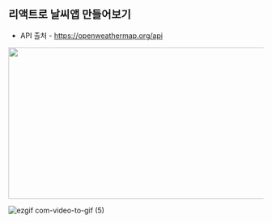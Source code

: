 ## 리액트로 날씨앱 만들어보기

* API 출처 - https://openweathermap.org/api

<img src="https://user-images.githubusercontent.com/68066598/221410224-17d39af7-cea6-4f50-919a-de10dc1ae563.png"  width="600" height="300"/>

![ezgif com-video-to-gif (5)](https://user-images.githubusercontent.com/68066598/221817227-bb559916-f5f0-4c56-b34d-bbe698cf8f71.gif)
